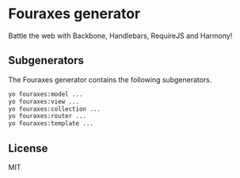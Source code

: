 # Fouraxes generator
Battle the web with Backbone, Handlebars, RequireJS and Harmony!

## Subgenerators
The Fouraxes generator contains the following subgenerators.

```bash
yo fouraxes:model ...
yo fouraxes:view ...
yo fouraxes:collection ...
yo fouraxes:router ...
yo fouraxes:template ...
```

## License
MIT
